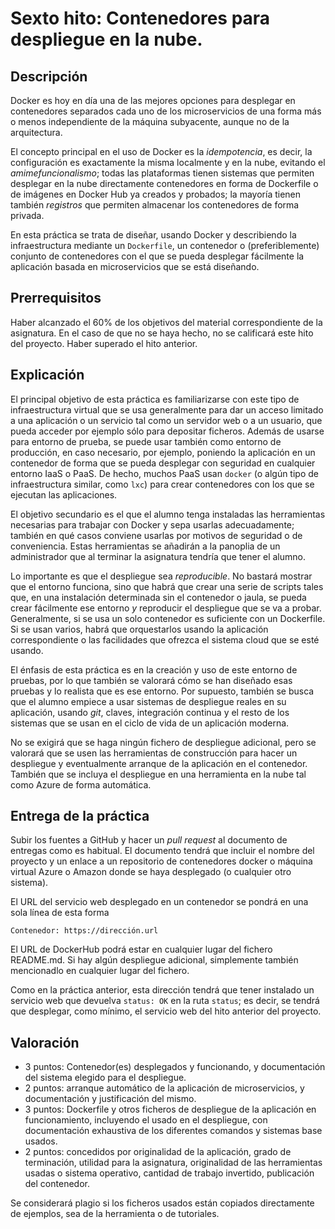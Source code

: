 # Sexto hito: Contenedores para despliegue en la nube.

Descripción
-----------------

Docker es hoy en día una de las mejores opciones para
desplegar en contenedores separados cada uno de los microservicios de
una forma más o menos independiente de la máquina subyacente, aunque
no de la arquitectura. 

El concepto principal en el uso de Docker es la *idempotencia*, es
decir, la configuración es exactamente la misma localmente y 
en la nube, evitando el *amimefuncionalismo*; todas las plataformas
tienen sistemas que permiten 
desplegar en la nube directamente contenedores en forma de Dockerfile
o de imágenes en Docker Hub ya creados y probados; la mayoría tienen también *registros* que permiten almacenar los contenedores de forma privada.

En esta práctica se trata de diseñar, usando Docker y describiendo la
infraestructura mediante un `Dockerfile`, un contenedor o
(preferiblemente) conjunto de
contenedores con el que se pueda desplegar fácilmente la
aplicación basada en microservicios que se está diseñando.

Prerrequisitos
--------------------

Haber alcanzado el 60% de los objetivos del material correspondiente
de la asignatura. En el caso de que no se haya hecho, no se calificará este hito del
proyecto. Haber superado el hito anterior.

Explicación
----------------

El principal objetivo de esta práctica es familiarizarse con este tipo
de infraestructura virtual que se usa generalmente para dar un acceso
limitado a una aplicación o un servicio tal como un servidor web o a
un usuario, que pueda acceder por ejemplo sólo para depositar
ficheros. Además de usarse para entorno de prueba, se puede usar
también como entorno de producción, en caso necesario, por ejemplo,
poniendo la aplicación en un contenedor de forma que se pueda
desplegar con seguridad en cualquier entorno IaaS o PaaS. De hecho,
muchos PaaS usan `docker` (o algún tipo de infraestructura similar,
como `lxc`) para crear contenedores con los que se ejecutan las
aplicaciones.

El objetivo secundario es el que el alumno tenga instaladas las
herramientas necesarias para trabajar con Docker y sepa usarlas adecuadamente; también en qué casos
conviene usarlas por motivos de seguridad o de conveniencia. Estas herramientas se
añadirán a la panoplia de un administrador que al terminar
la asignatura tendría que tener el alumno.

Lo importante es que el despliegue sea
*reproducible*. No bastará mostrar que el entorno funciona, sino que
habrá que crear una serie de scripts tales que, en una instalación
determinada sin el contenedor o jaula, se pueda crear fácilmente ese
entorno *y* reproducir el despliegue que se va a probar. Generalmente,
si se usa un solo contenedor es suficiente con un Dockerfile. Si se
usan varios, habrá que orquestarlos usando la aplicación
correspondiente o las facilidades que ofrezca el sistema cloud que se esté usando.

El énfasis de esta práctica es en la creación y uso de este entorno de
pruebas, por lo que también se valorará cómo se han diseñado esas
pruebas y lo realista que es ese entorno. Por supuesto, también se
busca que el alumno empiece a usar sistemas de despliegue reales en su
aplicación, usando *git*, claves, integración continua y el resto de
los sistemas que se usan en el ciclo de vida de un aplicación moderna.

No se exigirá que se haga ningún fichero de despliegue adicional, pero
se valorará que se usen las herramientas de construcción para hacer un
despliegue y eventualmente arranque de la aplicación en el
contenedor. También que se incluya el despliegue en una herramienta en
la nube tal como Azure de forma automática. 

Entrega de la práctica
--------------------------------

Subir los fuentes a GitHub y hacer un *pull request* al documento de entregas como es habitual. El documento tendrá que incluir el nombre del proyecto y
un enlace a un repositorio de contenedores docker o máquina virtual
Azure o Amazon donde se haya desplegado (o cualquier otro sistema). 

El URL del servicio web desplegado en un contenedor se pondrá en una sola línea de esta forma

	Contenedor: https://dirección.url

El URL de DockerHub podrá estar en cualquier lugar del fichero
README.md. Si hay algún despliegue adicional, simplemente también
mencionadlo en cualquier lugar del fichero.

Como en la práctica anterior, esta dirección tendrá que tener
instalado un servicio web que devuelva `status: OK` en la ruta `status`; es decir, se
tendrá que desplegar, como mínimo, el servicio web del hito anterior
del proyecto.  

Valoración
--------------

* 3 puntos: Contenedor(es) desplegados y funcionando, y documentación
  del sistema elegido para el despliegue.
* 2 puntos: arranque automático de la aplicación de microservicios, y
  documentación y justificación del mismo.
* 3 puntos: Dockerfile y otros ficheros de despliegue de la aplicación
  en funcionamiento, incluyendo el usado en el despliegue,  con documentación exhaustiva de los diferentes comandos y sistemas base usados. 
* 2 puntos: concedidos por originalidad de la aplicación, grado de
  terminación, utilidad para la asignatura, originalidad de las
  herramientas usadas o sistema operativo, cantidad de trabajo
  invertido, publicación del contenedor.
  
Se considerará plagio si los ficheros usados están copiados
directamente de ejemplos, sea de la herramienta o de tutoriales.
